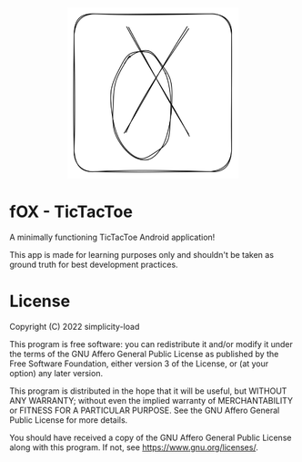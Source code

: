 <p align="center">
    <img width="300" src="./logo.png" alt="fOX logo"/>
</p>

# fOX - TicTacToe

A minimally functioning TicTacToe Android application!

This app is made for learning purposes only and shouldn't be taken as ground truth for best development practices.

# License

Copyright (C) 2022 simplicity-load

This program is free software: you can redistribute it and/or modify it under the terms of the GNU Affero General Public License as published by the Free Software Foundation, either version 3 of the License, or (at your option) any later version.

This program is distributed in the hope that it will be useful, but WITHOUT ANY WARRANTY; without even the implied warranty of MERCHANTABILITY or FITNESS FOR A PARTICULAR PURPOSE. See the GNU Affero General Public License for more details.

You should have received a copy of the GNU Affero General Public License along with this program. If not, see https://www.gnu.org/licenses/.
